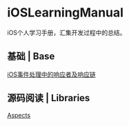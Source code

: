# iOSLearningManual

iOS个人学习手册，汇集开发过程中的总结。

## 基础 | Base

[iOS事件处理中的响应者及响应链](https://github.com/PhoenixiOSer/iOSLearningManual/blob/master/%E5%9F%BA%E7%A1%80%EF%BC%88Base%EF%BC%89/iOS%E4%BA%8B%E4%BB%B6%E5%A4%84%E7%90%86%E4%B8%AD%E7%9A%84%E5%93%8D%E5%BA%94%E8%80%85%E5%8F%8A%E5%93%8D%E5%BA%94%E9%93%BE.md)

## 源码阅读 | Libraries
[Aspects](https://github.com/PhoenixiOSer/iOSLearningManual/blob/master/%E6%BA%90%E7%A0%81%E9%98%85%E8%AF%BB%20%7C%20Libraries/Aspects%20%E6%BA%90%E7%A0%81%E7%90%86%E8%A7%A3.md)
